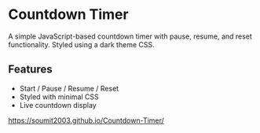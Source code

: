 # Countdown Timer

A simple JavaScript-based countdown timer with pause, resume, and reset functionality. Styled using a dark theme CSS.

## Features
- Start / Pause / Resume / Reset
- Styled with minimal CSS
- Live countdown display
  
https://soumit2003.github.io/Countdown-Timer/
